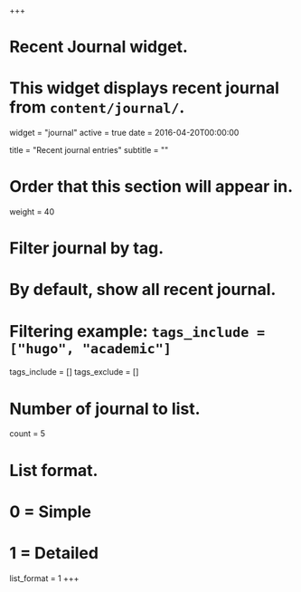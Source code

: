 +++
# Recent Journal widget.
# This widget displays recent journal from `content/journal/`.
widget = "journal"
active = true
date = 2016-04-20T00:00:00

title = "Recent journal entries"
subtitle = ""

# Order that this section will appear in.
weight = 40

# Filter journal by tag.
#  By default, show all recent journal.
#  Filtering example: `tags_include = ["hugo", "academic"]`
tags_include = []
tags_exclude = []

# Number of journal to list.
count = 5

# List format.
#   0 = Simple
#   1 = Detailed
list_format = 1
+++

